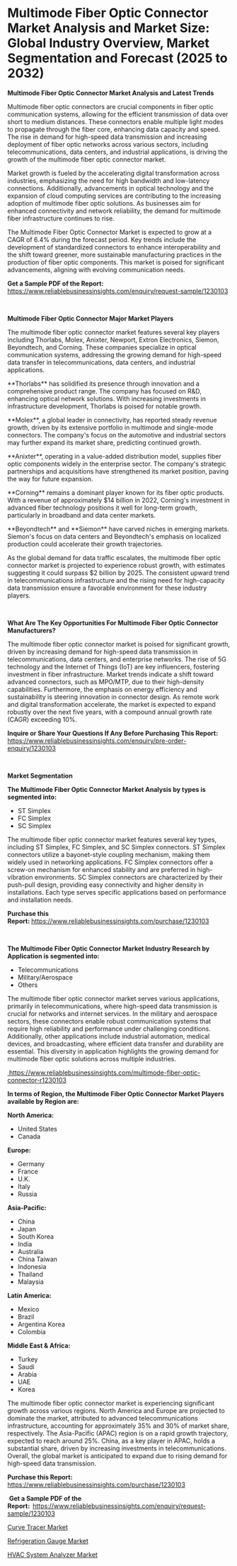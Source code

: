 <p><h1>Multimode Fiber Optic Connector Market Analysis and Market Size: Global Industry Overview, Market Segmentation and Forecast (2025 to 2032)</h1></p><p><strong>Multimode Fiber Optic Connector Market Analysis and Latest Trends</strong></p>
<p><p>Multimode fiber optic connectors are crucial components in fiber optic communication systems, allowing for the efficient transmission of data over short to medium distances. These connectors enable multiple light modes to propagate through the fiber core, enhancing data capacity and speed. The rise in demand for high-speed data transmission and increasing deployment of fiber optic networks across various sectors, including telecommunications, data centers, and industrial applications, is driving the growth of the multimode fiber optic connector market.</p><p>Market growth is fueled by the accelerating digital transformation across industries, emphasizing the need for high bandwidth and low-latency connections. Additionally, advancements in optical technology and the expansion of cloud computing services are contributing to the increasing adoption of multimode fiber optic solutions. As businesses aim for enhanced connectivity and network reliability, the demand for multimode fiber infrastructure continues to rise.</p><p>The Multimode Fiber Optic Connector Market is expected to grow at a CAGR of 6.4% during the forecast period. Key trends include the development of standardized connectors to enhance interoperability and the shift toward greener, more sustainable manufacturing practices in the production of fiber optic components. This market is poised for significant advancements, aligning with evolving communication needs.</p></p>
<p><strong>Get a Sample PDF of the Report:&nbsp;</strong> <a href="https://www.reliablebusinessinsights.com/enquiry/request-sample/1230103?utm_campaign=1121&utm_medium=2&utm_source=Github&utm_content=ia&utm_term=10022025&utm_id=multimode-fiber-optic-connector">https://www.reliablebusinessinsights.com/enquiry/request-sample/1230103</a></p>
<p>&nbsp;</p>
<p><strong>Multimode Fiber Optic Connector Major Market Players</strong></p>
<p><p>The multimode fiber optic connector market features several key players including Thorlabs, Molex, Anixter, Newport, Extron Electronics, Siemon, Beyondtech, and Corning. These companies specialize in optical communication systems, addressing the growing demand for high-speed data transfer in telecommunications, data centers, and industrial applications.</p><p>**Thorlabs** has solidified its presence through innovation and a comprehensive product range. The company has focused on R&D, enhancing optical network solutions. With increasing investments in infrastructure development, Thorlabs is poised for notable growth.</p><p>**Molex**, a global leader in connectivity, has reported steady revenue growth, driven by its extensive portfolio in multimode and single-mode connectors. The company's focus on the automotive and industrial sectors may further expand its market share, predicting continued growth.</p><p>**Anixter**, operating in a value-added distribution model, supplies fiber optic components widely in the enterprise sector. The company's strategic partnerships and acquisitions have strengthened its market position, paving the way for future expansion.</p><p>**Corning** remains a dominant player known for its fiber optic products. With a revenue of approximately $14 billion in 2022, Corning's investment in advanced fiber technology positions it well for long-term growth, particularly in broadband and data center markets.</p><p>**Beyondtech** and **Siemon** have carved niches in emerging markets. Siemon's focus on data centers and Beyondtech's emphasis on localized production could accelerate their growth trajectories.</p><p>As the global demand for data traffic escalates, the multimode fiber optic connector market is projected to experience robust growth, with estimates suggesting it could surpass $2 billion by 2025. The consistent upward trend in telecommunications infrastructure and the rising need for high-capacity data transmission ensure a favorable environment for these industry players.</p></p>
<p>&nbsp;</p>
<p><strong>What Are The Key Opportunities For Multimode Fiber Optic Connector Manufacturers?</strong></p>
<p><p>The multimode fiber optic connector market is poised for significant growth, driven by increasing demand for high-speed data transmission in telecommunications, data centers, and enterprise networks. The rise of 5G technology and the Internet of Things (IoT) are key influencers, fostering investment in fiber infrastructure. Market trends indicate a shift toward advanced connectors, such as MPO/MTP, due to their high-density capabilities. Furthermore, the emphasis on energy efficiency and sustainability is steering innovation in connector design. As remote work and digital transformation accelerate, the market is expected to expand robustly over the next five years, with a compound annual growth rate (CAGR) exceeding 10%.</p></p>
<p><strong>Inquire or Share Your Questions If Any Before Purchasing This Report:</strong> <a href="https://www.reliablebusinessinsights.com/enquiry/pre-order-enquiry/1230103?utm_campaign=1121&utm_medium=2&utm_source=Github&utm_content=ia&utm_term=10022025&utm_id=multimode-fiber-optic-connector">https://www.reliablebusinessinsights.com/enquiry/pre-order-enquiry/1230103</a></p>
<p>&nbsp;</p>
<p><strong>Market Segmentation</strong></p>
<p><strong>The Multimode Fiber Optic Connector Market Analysis by types is segmented into:</strong></p>
<p><ul><li>ST Simplex</li><li>FC Simplex</li><li>SC Simplex</li></ul></p>
<p><p>The multimode fiber optic connector market features several key types, including ST Simplex, FC Simplex, and SC Simplex connectors. ST Simplex connectors utilize a bayonet-style coupling mechanism, making them widely used in networking applications. FC Simplex connectors offer a screw-on mechanism for enhanced stability and are preferred in high-vibration environments. SC Simplex connectors are characterized by their push-pull design, providing easy connectivity and higher density in installations. Each type serves specific applications based on performance and installation needs.</p></p>
<p><strong>Purchase this Report:&nbsp;</strong><a href="https://www.reliablebusinessinsights.com/purchase/1230103?utm_campaign=1121&utm_medium=2&utm_source=Github&utm_content=ia&utm_term=10022025&utm_id=multimode-fiber-optic-connector">https://www.reliablebusinessinsights.com/purchase/1230103</a></p>
<p>&nbsp;</p>
<p><strong>The Multimode Fiber Optic Connector Market Industry Research by Application is segmented into:</strong></p>
<p><ul><li>Telecommunications</li><li>Military/Aerospace</li><li>Others</li></ul></p>
<p><p>The multimode fiber optic connector market serves various applications, primarily in telecommunications, where high-speed data transmission is crucial for networks and internet services. In the military and aerospace sectors, these connectors enable robust communication systems that require high reliability and performance under challenging conditions. Additionally, other applications include industrial automation, medical devices, and broadcasting, where efficient data transfer and durability are essential. This diversity in application highlights the growing demand for multimode fiber optic solutions across multiple industries.</p></p>
<p><a href="https://www.reliablebusinessinsights.com/multimode-fiber-optic-connector-r1230103?utm_campaign=1121&utm_medium=2&utm_source=Github&utm_content=ia&utm_term=10022025&utm_id=multimode-fiber-optic-connector">&nbsp;https://www.reliablebusinessinsights.com/multimode-fiber-optic-connector-r1230103</a></p>
<p><strong>In terms of Region, the Multimode Fiber Optic Connector Market Players available by Region are:</strong></p>
<p>
    <p> <strong> North America: </strong>
        <ul>
            <li>United States</li>
            <li>Canada</li>
        </ul>
        </p> 
    <p> <strong> Europe: </strong>
        <ul>
            <li>Germany</li>
            <li>France</li>
            <li>U.K.</li>
            <li>Italy</li>
            <li>Russia</li>
        </ul>
        </p> 
    <p> <strong> Asia-Pacific: </strong>
        <ul>
            <li>China</li>
            <li>Japan</li>
            <li>South Korea</li>
            <li>India</li>
            <li>Australia</li>
            <li>China Taiwan</li>
            <li>Indonesia</li>
            <li>Thailand</li>
            <li>Malaysia</li>
        </ul>
        </p> 
    <p> <strong> Latin America: </strong>
        <ul>
            <li>Mexico</li>
            <li>Brazil</li>
            <li>Argentina Korea</li>
            <li>Colombia</li>
        </ul>
        </p> 
    <p> <strong> Middle East & Africa: </strong>
        <ul>
            <li>Turkey</li>
            <li>Saudi</li>
            <li>Arabia</li>
            <li>UAE</li>
            <li>Korea</li>
        </ul>
    </p>
    </p>
<p><p>The multimode fiber optic connector market is experiencing significant growth across various regions. North America and Europe are projected to dominate the market, attributed to advanced telecommunications infrastructure, accounting for approximately 35% and 30% of market share, respectively. The Asia-Pacific (APAC) region is on a rapid growth trajectory, expected to reach around 25%. China, as a key player in APAC, holds a substantial share, driven by increasing investments in telecommunications. Overall, the global market is anticipated to expand due to rising demand for high-speed data transmission.</p></p>
<p><strong>Purchase this Report: </strong><a href="https://www.reliablebusinessinsights.com/purchase/1230103?utm_campaign=1121&utm_medium=2&utm_source=Github&utm_content=ia&utm_term=10022025&utm_id=multimode-fiber-optic-connector">https://www.reliablebusinessinsights.com/purchase/1230103</a></p>
<p>&nbsp;<strong>Get a Sample PDF of the Report:&nbsp;&nbsp;</strong><a href="https://www.reliablebusinessinsights.com/enquiry/request-sample/1230103?utm_campaign=1121&utm_medium=2&utm_source=Github&utm_content=ia&utm_term=10022025&utm_id=multimode-fiber-optic-connector">https://www.reliablebusinessinsights.com/enquiry/request-sample/1230103</a></p>
<p><strong></strong></p>
<p><p><a href="https://github.com/aoiniyaloz/Market-Research-Report-List-1/blob/main/curve-tracer-market.md?utm_campaign=1121&utm_medium=2&utm_source=Github&utm_content=ia&utm_term=10022025&utm_id=multimode-fiber-optic-connector">Curve Tracer Market</a></p><p><a href="https://github.com/cheremisaev/Market-Research-Report-List-1/blob/main/refrigeration-gauge-market.md?utm_campaign=1121&utm_medium=2&utm_source=Github&utm_content=ia&utm_term=10022025&utm_id=multimode-fiber-optic-connector">Refrigeration Gauge Market</a></p><p><a href="https://github.com/guneycigdem35/Market-Research-Report-List-5/blob/main/hvac-system-analyzer-market.md?utm_campaign=1121&utm_medium=2&utm_source=Github&utm_content=ia&utm_term=10022025&utm_id=multimode-fiber-optic-connector">HVAC System Analyzer Market</a></p></p>